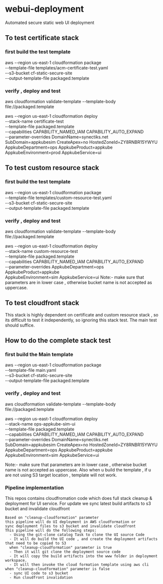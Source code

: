 # webui-deployment
Automated secure static web UI deployment
## To test certificate stack 
###  first build the  test template
aws --region us-east-1 cloudformation package \
    --template-file templates/acm-certificate-test.yaml \
    --s3-bucket cf-static-secure-site \
    --output-template-file packaged.template

### verify , deploy and test
aws cloudformation validate-template --template-body file://packaged.template

aws --region us-east-1 cloudformation deploy \
    --stack-name certificate-test \
    --template-file  packaged.template \
    --capabilities CAPABILITY_NAMED_IAM CAPABILITY_AUTO_EXPAND \
    --parameter-overrides  DomainName=synectiks.net SubDomain=appkubesim CreateApex=no HostedZoneId=ZY8RNBR15YWYU \
    AppkubeDepartment=ops AppkubeProduct=appkube AppkubeEnvironment=prod AppkubeService=ui

## To test custom resource stack 
###  first build the  test template
aws --region us-east-1 cloudformation package \
    --template-file templates/custom-resource-test.yaml \
    --s3-bucket cf-static-secure-site \
    --output-template-file packaged.template
### verify , deploy and test
aws cloudformation validate-template --template-body file://packaged.template

aws --region us-east-1 cloudformation deploy \
    --stack-name custom-resource-test \
    --template-file  packaged.template \
    --capabilities CAPABILITY_NAMED_IAM CAPABILITY_AUTO_EXPAND \
    --parameter-overrides  AppkubeDepartment=ops AppkubeProduct=appkube \
    AppkubeEnvironment=sim AppkubeService=ui
Note:- make sure that parameters are in lower case , otherwise bucket name is not accepted as uppercase.

## To test cloudfront stack 
This stack is highly dependent on certificate and custom resource stack , so its difficult to test it independently, so ignoring this stack test. The main test should suffice.


## How to do the complete stack test

###  first build the  Main template
aws --region us-east-1 cloudformation package \
    --template-file main.yaml \
    --s3-bucket cf-static-secure-site \
    --output-template-file packaged.template
### verify , deploy and test
aws cloudformation validate-template --template-body file://packaged.template

aws --region us-east-1 cloudformation deploy \
    --stack-name ops-appkube-sim-ui \
    --template-file  packaged.template \
    --capabilities CAPABILITY_NAMED_IAM CAPABILITY_AUTO_EXPAND \
    --parameter-overrides  DomainName=synectiks.net SubDomain=appkubesim CreateApex=no HostedZoneId=ZY8RNBR15YWYU \
    AppkubeDepartment=ops AppkubeProduct=appkube AppkubeEnvironment=sim AppkubeService=ui

Note:- make sure that parameters are in lower case , otherwise bucket name is not accepted as uppercase. Also when u build the template , if u are not using S3 target location , template will not work.

### Pipeline implementation
This repos contains cloudfromation code which does full stack cleanup & deployment for UI service. For update we sync latest build artifacts to s3 bucket and invalidate cloudfront
	
    Based on "cleanup-cloudformation" parameter
    this pipeline will do UI deployment in AWS cloudformation or 
    sync deployment files to s3 bucket and invalidate cloudfront 
    This pipeline will do the following steps:
      - Using the git-clone catalog Task to clone the UI source Code
      - It will do build the UI code , and create the deployment artifacts that need to be copied to S3
      when "cleanup-cloudformation" parameter is true
      - Then it will git clone the deployment source code 
      - It will copy the build artifacts into the www folder in deployment workspace.
      - It will then invoke the cloud formation template using aws cli
    when "cleanup-cloudformation" parameter is false
      - sync UI code to s3 bucket
      - Run cloudfront invalidation
